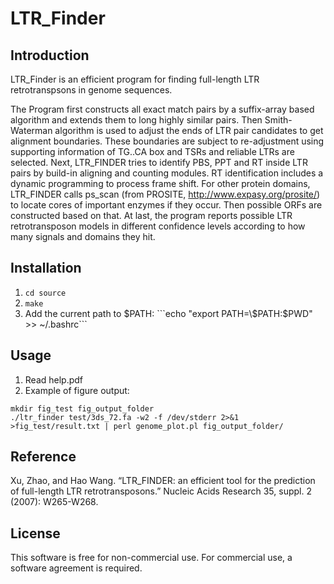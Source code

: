 # LTR_Finder
## Introduction
LTR_Finder is an efficient program for finding full-length LTR retrotranspsons in genome sequences.

The Program first constructs all exact match pairs by a suffix-array based algorithm and extends them to long highly similar pairs. Then Smith-Waterman algorithm is used to adjust the ends of LTR pair candidates to get alignment boundaries. These boundaries are subject to re-adjustment using supporting information of TG..CA box and TSRs and reliable LTRs are selected. Next, LTR\_FINDER tries to identify PBS, PPT and RT inside LTR pairs by build-in aligning and counting modules. RT identification includes a dynamic programming to process frame shift. For other protein domains, LTR\_FINDER calls ps_scan (from PROSITE, http://www.expasy.org/prosite/) to locate cores of important enzymes if they occur. Then possible ORFs are constructed based on that. At last, the program reports possible LTR retrotransposon models in different confidence levels according to how many signals and domains they hit.

## Installation
1. ```cd source```
2. ```make```
3. Add the current path to $PATH: 
   ```echo "export PATH=\$PATH:$PWD" >> ~/.bashrc```

## Usage
1. Read help.pdf
2. Example of figure output: 
   
```
mkdir fig_test fig_output_folder
./ltr_finder test/3ds_72.fa -w2 -f /dev/stderr 2>&1 >fig_test/result.txt | perl genome_plot.pl fig_output_folder/
```

## Reference
Xu, Zhao, and Hao Wang. “LTR_FINDER: an efficient tool for the prediction of full-length LTR retrotransposons.” Nucleic Acids Research 35, suppl. 2 (2007): W265-W268. 

## License
This software is free for non-commercial use. For commercial use, a software agreement is required.

